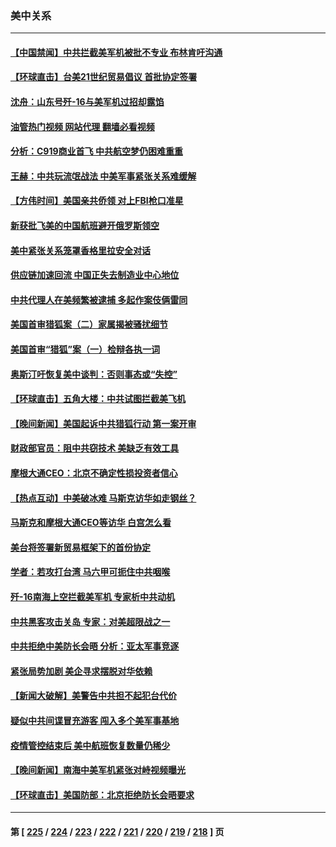 ### 美中关系
---
#### [【中国禁闻】中共拦截美军机被批不专业 布林肯吁沟通](../../pages/nf1412576/n14008325.md?06022045) 
#### [【环球直击】台美21世纪贸易倡议 首批协定签署](../../pages/nf1412576/n14008316.md?06022045) 
#### [沈舟：山东号歼-16与美军机过招却露馅](../../pages/nf1412576/n14008448.md?06022045) 
#### [油管热门视频 网站代理 翻墙必看视频](http://138.2.39.72:81/youtube.html?epic-marker?06022045)
#### [分析：C919商业首飞 中共航空梦仍困难重重](../../pages/nf1412576/n14008296.md?06022045) 
#### [王赫：中共玩流氓战法 中美军事紧张关系难缓解](../../pages/nf1412576/n14008446.md?06022045) 
#### [【方伟时间】美国亲共侨领 对上FBI枪口准星](../../pages/nf1412576/n14008414.md?06022045) 
#### [新获批飞美的中国航班避开俄罗斯领空](../../pages/nf1412576/n14008363.md?06022045) 
#### [美中紧张关系笼罩香格里拉安全对话](../../pages/nf1412576/n14008258.md?06022045) 
#### [供应链加速回流 中国正失去制造业中心地位](../../pages/nf1412576/n14008248.md?06022045) 
#### [中共代理人在美频繁被逮捕 多起作案伎俩雷同](../../pages/nf1412576/n14007760.md?06022045) 
#### [美国首审猎狐案（二）家属揭被骚扰细节](../../pages/nf1412576/n14007826.md?06022045) 
#### [美国首审“猎狐”案（一）检辩各执一词](../../pages/nf1412576/n14007837.md?06022045) 
#### [奥斯汀吁恢复美中谈判：否则事态或“失控”](../../pages/nf1412576/n14008047.md?06022045) 
#### [【环球直击】五角大楼：中共试图拦截美飞机](../../pages/nf1412576/n14007543.md?06022045) 
#### [【晚间新闻】美国起诉中共猎狐行动 第一案开审](../../pages/nf1412576/n14007935.md?06022045) 
#### [财政部官员：阻中共窃技术 美缺乏有效工具](../../pages/nf1412576/n14007798.md?06022045) 
#### [摩根大通CEO：北京不确定性损投资者信心](../../pages/nf1412576/n14007800.md?06022045) 
#### [【热点互动】中美破冰难 马斯克访华如走钢丝？](../../pages/nf1412576/n14007591.md?06022045) 
#### [马斯克和摩根大通CEO等访华 白宫怎么看](../../pages/nf1412576/n14007549.md?06022045) 
#### [美台将签署新贸易框架下的首份协定](../../pages/nf1412576/n14007744.md?06022045) 
#### [学者：若攻打台湾 马六甲可扼住中共咽喉](../../pages/nf1412576/n14007573.md?06022045) 
#### [歼-16南海上空拦截美军机 专家析中共动机](../../pages/nf1412576/n14007462.md?06022045) 
#### [中共黑客攻击关岛 专家：对美超限战之一](../../pages/nf1412576/n14007253.md?06022045) 
#### [中共拒绝中美防长会晤 分析：亚太军事竞逐](../../pages/nf1412576/n14007609.md?06022045) 
#### [紧张局势加剧 美企寻求摆脱对华依赖](../../pages/nf1412576/n14007653.md?06022045) 
#### [【新闻大破解】美警告中共担不起犯台代价](../../pages/nf1412576/n14007516.md?06022045) 
#### [疑似中共间谍冒充游客 闯入多个美军事基地](../../pages/nf1412576/n14007427.md?06022045) 
#### [疫情管控结束后 美中航班恢复数量仍稀少](../../pages/nf1412576/n14007255.md?06022045) 
#### [【晚间新闻】南海中美军机紧张对峙视频曝光](../../pages/nf1412576/n14007215.md?06022045) 
#### [【环球直击】美国防部：北京拒绝防长会晤要求](../../pages/nf1412576/n14006865.md?06022045) 

---
#### 第 [ [225](./225.md?06022045) / [224](./224.md?06022045) / [223](./223.md?06022045) / [222](./222.md?06022045) / [221](./221.md?06022045) / [220](./220.md?06022045) / [219](./219.md?06022045) / [218](./218.md?06022045) ] 页
